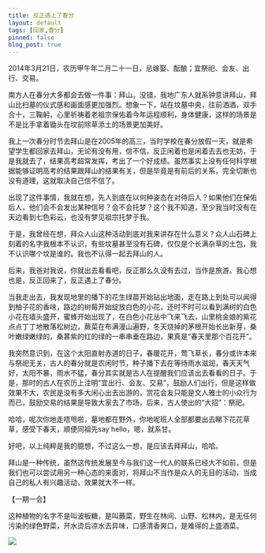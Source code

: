 ```yaml
---
title: 反正遇上了春分
layout: default
tags: [回家,春分]
pinned: false
blog_post: true
---
```


2014年3月21日，农历甲午年二月二十一日，忌嫁娶、酝酿；宜祭祀、会友、出行、交易。

南方人在春分大多都会去做一件事：拜山。没错，我地广东人就系钟意讲拜山，拜山比扫墓的仪式感和画面感更加强烈。想象一下，站在坟墓中央，往前洒酒，双手合十，三鞠躬，心里祈祷着老祖宗保佑着今年运程顺利，身体健康，这样的场景是不是比手拿着锄头在坟前除草添土的场景更加美好。

我上一次春分时节去拜山是在2005年的高三，当时学校在春分放假一天，就是希望学生都回家去拜山，无论有没有用，信不信，反正闲着也是闲着去去也无妨，于是我就去了，结果高考超常发挥，考出了一个好成绩。虽然事实上没有任何科学根据能够证明高考的结果跟拜山的结果有关，但是毕竟是有前后的关系，完全切断也没有道理，这就取决自己信不信了。 

出现了这件事情，我就在想，先人到底在以何种姿态在对待后人？如果他们在保佑后人，他们会不会发出某种信号？会不会托梦？这个我不知道，至少我当时没有在天边看到七色彩云，也没有梦见祖宗托梦于我。

于是，我曾经在想，拜众人山这种活动到底对我来讲存在什么意义？众人山石碑上刻着的名字我根本不认识，有些坟墓甚至没有石碑，仅仅是个长满杂草的土包，我不认识哪个坟是谁的。我也不认得一起去拜山的人。

后来，我爸对我说，你就出去看看吧，反正那么久没有去过，当作是旅游。我心想也是，反正回来了，反正遇上了春分。

当我走出去，我发现地里的播下的花生绿苗开始钻出地面，走在路上到处可以闻得到柚子花的香味，路边的树莓开始绽放白色的小花，还时不时可以看到满树的白色小花在墙头盛开，蜜蜂开始出现了，在白色小花丛中飞来飞去，山里桃金娘的紫花点点丁丁地散落松树边，蕨菜在布满漫山遍野，冬天烧掉的茅根开始长出新芽，桑叶嫩绿嫩绿的，桑葚紫的红的绿的一串串垂在路边，果真是“春天里那个百花开”。

我突然意识到，在这个太阳直射赤道的日子，春暖花开，莺飞草长，春分或许本来与祭祀无关，古人的春分就是农闲时节，种子播下去在等待雨水滋润，春天天气好，太阳不暴，雨水不猛，春分其实就是古人在提醒我们应该出去看看的日子。于是，那时的古人在农历上注明“宜出行、会友、交易”，鼓励人们出行，但是这样做效果不大，农民是没有多大闲心出去出游的，赏花会友只能是文人雅士的小众行为而已，鼓励交易的结果是导致大家去了市场，后来，古人使出的“大招”：祭祀。

哈哈，呢次你地走唔甩啦，墓地都在野外，你地呢班人全部都要出去睇下花花草草，感受下春天，顺便同祖先say hello，嗯，就系甘。

好吧，以上纯粹是我的臆想，不过这么一想，是应该去拜拜山，哈哈。

拜山是一种传统，虽然这传统发展至今与我们这一代人的联系已经大不如前，但是我们也可以尝试用另一种心态的来面对，将拜山不当作是众人的无目的活动，当成自己的私人有兴趣活动，效果就大不一样。

【一期一会】
 
这种植物的名字不是叫波板糖，是叫蕨菜，野生在林间、山野、松林内，是无任何污染的绿色野菜，开水烫后凉水去异味，口感清香爽口，是难得的上盛酒菜。

![](http://openmindclub.qiniudn.com/omt/fiddlehead-001.jpg)



